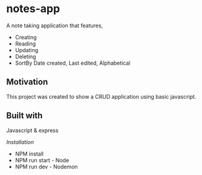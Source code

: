 # notes-app

A note taking application that features,
- Creating
- Reading
- Updating 
- Deleting 
- SortBy Date created, Last edited, Alphabetical

## Motivation 

This project was created to show a CRUD application using basic javascript. 

## Built with

Javascript & express

*Installation*
 - NPM install
 - NPM run start - Node
 - NPM run dev - Nodemon
